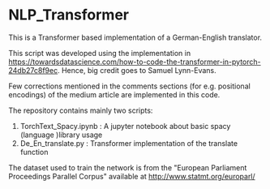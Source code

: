 # NLP_Transformer

This is a Transformer based implementation of a German-English translator.

This script was developed using the implementation in https://towardsdatascience.com/how-to-code-the-transformer-in-pytorch-24db27c8f9ec. Hence, big credit goes to Samuel Lynn-Evans.

Few corrections mentioned in the comments sections (for e.g. positional encodings) of the medium article are implemented in this code.

The repository contains mainly two scripts:
1) TorchText_Spacy.ipynb : A jupyter notebook about basic spacy (language )library usage
2) De_En_translate.py : Transformer implementation of the translate function

The dataset used to train the network is from the "European Parliament Proceedings Parallel Corpus" available at http://www.statmt.org/europarl/
